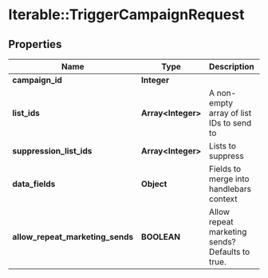 # Iterable::TriggerCampaignRequest

## Properties
Name | Type | Description | Notes
------------ | ------------- | ------------- | -------------
**campaign_id** | **Integer** |  | 
**list_ids** | **Array&lt;Integer&gt;** | A non-empty array of list IDs to send to | 
**suppression_list_ids** | **Array&lt;Integer&gt;** | Lists to suppress | [optional] 
**data_fields** | **Object** | Fields to merge into handlebars context | [optional] 
**allow_repeat_marketing_sends** | **BOOLEAN** | Allow repeat marketing sends? Defaults to true. | [optional] 

